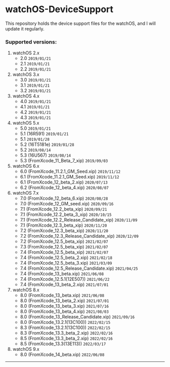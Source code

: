 # watchOS-DeviceSupport
 This repository holds the device support files for the watchOS, and I will update it regularly.

### Supported versions:
1. watchOS 2.x
	* 2.0	`2019/01/21`
	* 2.1	`2019/01/21`
	* 2.2	`2019/01/21`
2. watchOS 3.x
	* 3.0	`2019/01/21`
	* 3.1	`2019/01/21`
	* 3.2	`2019/01/21`
3. watchOS 4.x
	* 4.0	`2019/01/21`
	* 4.1	`2019/01/21`
	* 4.2	`2019/01/21`
	* 4.3	`2019/01/21`
4. watchOS 5.x
	* 5.0	`2019/01/21`
	* 5.1 (16R591)	`2019/01/21`
	* 5.1	`2019/01/28`
	* 5.2 (16T5181e) `2019/01/28`
	* 5.2	`2019/08/14`
	* 5.3 (16U567) `2019/08/14`
	* 5.3 (FromXcode_11_Beta_7_xip) `2019/09/03`
5. watchOS 6.x
	* 6.0 (FromXcode_11.2.1_GM_Seed.xip) `2019/11/12`
	* 6.1 (FromXcode_11.2.1_GM_Seed.xip) `2019/11/12`
	* 6.1 (FromXcode_12_beta_2.xip) `2020/07/13`
	* 6.2 (FromXcode_12_beta_4.xip) `2020/08/07`
6. watchOS 7.x
	* 7.0 (FromXcode_12_beta_6.xip) `2020/08/28`
	* 7.0 (FromXcode_12_GM_seed.xip) `2020/09/16`
	* 7.1 (FromXcode_12.2_beta_xip) `2020/09/21`
	* 7.1 (FromXcode_12.2_beta_3_xip) `2020/10/15`
	* 7.1 (FromXcode_12.2_Release_Candidate_xip) `2020/11/09`
	* 7.1 (FromXcode_12.3_beta_xip) `2020/11/20`
	* 7.2 (FromXcode_12.3_beta_xip) `2020/11/20`
	* 7.2 (FromXcode_12.3_Release_Candidate_xip) `2020/12/09`
	* 7.2 (FromXcode_12.5_beta_xip) `2021/02/07`
	* 7.3 (FromXcode_12.5_beta_xip) `2021/02/07`
	* 7.4 (FromXcode_12.5_beta_xip) `2021/02/07`
	* 7.4 (FromXcode_12.5_beta_2.xip) `2021/02/18`
	* 7.4 (FromXcode_12.5_beta_3.xip) `2021/03/09`
	* 7.4 (FromXcode_12.5_Release_Candidate.xip) `2021/04/25`
	* 7.4 (FromXcode_13_beta.xip) `2021/06/08`
	* 7.4 (FromXcode_12.5.1(12E507)) `2021/06/22`
	* 7.4 (FromXcode_13_beta_2.xip) `2021/07/01`
7. watchOS 8.x
	* 8.0 (FromXcode_13_beta.xip) `2021/06/08`
	* 8.0 (FromXcode_13_beta_2.xip) `2021/07/01`
	* 8.0 (FromXcode_13_beta_3.xip) `2021/07/16`
	* 8.0 (FromXcode_13_beta_4.xip) `2021/08/03`
	* 8.0 (FromXcode_13_Release_Candidate.xip) `2021/09/16`
	* 8.0 (FromXcode_13.2.1(13C100)) `2022/02/15`
	* 8.3 (FromXcode_13.2.1(13C100)) `2022/02/15`
	* 8.3 (FromXcode_13.3_beta_2.xip) `2022/02/16`
	* 8.5 (FromXcode_13.3_beta_2.xip) `2022/02/16`
	* 8.5 (FromXcode_13.3(13E113)) `2022/03/17`
8. watchOS 9.x
	* 8.0 (FromXcode_14_beta.xip) `2022/06/08`

---
